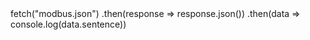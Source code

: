 <html>  
    <head>
        <meta http-equiv="Content-Security-Policy connect-src 'self'">
        <meta http-equiv="Permissions-Policy" content="interest-cohort=()">
    </head>
    <body>
      fetch("modbus.json")
        .then(response => response.json())
        .then(data => console.log(data.sentence))
    </body>
</html>
